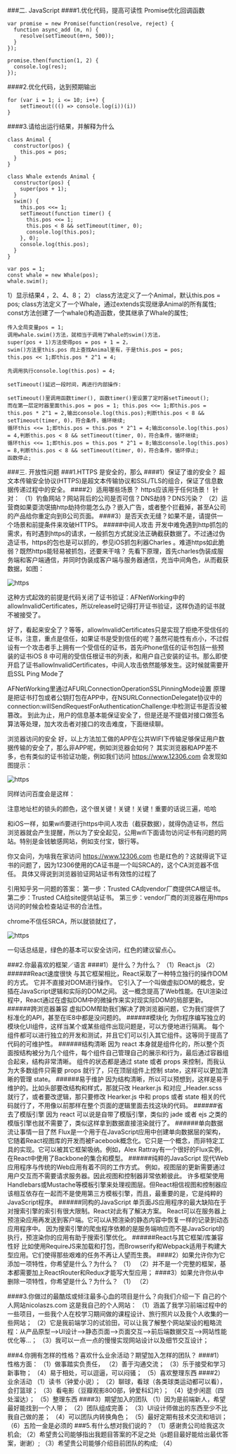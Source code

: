 ###二. JavaScript
####1.优化代码，提高可读性
Promise优化回调函数
```
var promise = new Promise(function(resolve, reject) {
  function async_add (m, n) {   
    resolve(setTimeout(m+n, 500));
  }
});

promise.then(function(1, 2) {
  console.log(res);
});
```

####2.优化代码，达到预期输出
```
for (var i = 1; i <= 10; i++) {
    setTimeout((() => console.log(i))(i))
}
```
####3.请给出运行结果，并解释为什么
```
class Animal {
  constructor(pos) {
    this.pos = pos;
  }
}

class Whale extends Animal {
  constructor(pos) {
    super(pos + 1);
  }
  swim() {
    this.pos <<= 1;
    setTimeout(function timer() {
      this.pos <<= 1;
      this.pos < 8 && setTimeout(timer, 0);
      console.log(this.pos);
    }, 0);
    console.log(this.pos);
  }
}

var pos = 1;
const whale = new Whale(pos);
whale.swim();
```

1）显示结果4 ，2、4、8；
2）
    class方法定义了一个Animal，默认this.pos = pos;
    class方法定义了一个Whale，通过extends实现继承Animal的所有属性;
    const方法创建了一个whale()构造函数，使其继承了Whale的属性;

    传入全局变量pos = 1;
    调用whale.swim()方法，就相当于调用了Whale的swim()方法，
    super(pos + 1)方法使得pos = pos + 1 = 2，
    swim()方法里this.pos 向上查找Animal里有，于是this.pos = pos;
    this.pos << 1;即this.pos * 2^1 = 4;

    先调用执行console.log(this.pos) = 4;

    setTimeout()延迟一段时间，再进行内部操作: 

    setTimeout()里调用函数timer(), 函数timer()里设置了定时器setTimeout();
    而在第一层定时器里面this.pos = pos = 1; this.pos <<= 1;即this.pos = this.pos * 2^1 = 2,输出console.log(this.pos);判断this.pos < 8 && setTimeout(timer, 0)，符合条件，循环继续;
    循环this <<= 1;即this.pos = this.pos * 2^1 = 4;输出console.log(this.pos) = 4,判断this.pos < 8 && setTimeout(timer, 0)，符合条件，循环继续;
    循环this <<= 1;即this.pos = this.pos * 2^1 = 8;输出console.log(this.pos) = 8,判断this.pos < 8 && setTimeout(timer, 0)，符合条件，循环停止;
    函数停止;
###三. 开放性问题
###1.HTTPS 是安全的，那么
####1）保证了谁的安全？
超文本传输安全协议(HTTPS)是超文本传输协议和SSL/TLS的组合，保证了信息数据传递过程中的安全。
####2）适用哪些场景？
https应该用于任何场景！
针对：
（1）钓鱼网站？网站背后的公司是否可信？DNS劫持？DNS污染？
（2）运营商如果耍流氓搞http劫持你能怎么办？嵌入广告，或者整个拦截掉，甚至A公司的产品给你重定向到B公司页面。
####3）是否天衣无缝？如果不是，请提供一个场景和前提条件来攻破HTTPS。
#####中间人攻击
开发中难免遇到http抓包的需求，有时遇到https的请求，一般抓包方式就没法正确截获数据了。不过通过伪造证书，https的包也是可以抓的，参见iOS抓包利器Charles 。难道https如此脆弱？既然https能轻易被抓包，还要来干啥？
先看下原理，首先charles伪装成服务端和客户端通信，并同时伪装成客户端与服务器通信，充当中间角色，从而截获数据，如图：

![https](https.png)

这种方式起效的前提是代码关闭了证书验证：AFNetWorking中的allowInvalidCertificates，所以release时记得打开证书验证，这样伪造的证书就不被接受了。

好了，看起来安全了？等等，allowInvalidCertificates只是实现了拒绝不受信任的证书，注意，重点是信任，如果证书是受到信任的呢？虽然可能性有点小，不过假设有一个攻击者手上拥有一个受信任的证书，首先iPhone信任的证书包括一些预装的证书iOS 8 中可用的受信任根证书的列表，和用户自己安装的证书。那么即使开启了证书allowInvalidCertificates，中间人攻击依然能够发生。这时候就需要开启SSL Ping Mode了

AFNetWorking里通过AFURLConnectionOperationSSLPinningMode设置
原理是把证书打包或者公钥打包在APP中，在NSURLConnectionDelegate协议中的connection:willSendRequestForAuthenticationChallenge:中检测证书是否没被篡改。
到此为止，用户的信息基本能保证安全了，但是还是不提倡对接口做签名算法等处理，加大攻击者对接口的攻击难度，下面继续聊。

浏览器访问的安全
好，以上方法加工做的APP在公共WIFI下传输足够保证用户数据传输的安全了，那么非APP呢，例如浏览器会如何？
其实浏览器和APP差不多，也有类似的证书验证功能，例如我们访问 https://www.12306.com
会发现如图提示：

![https](https-2.png)

同样访问百度会是这样：

注意地址栏的锁头的颜色，这个很关键！关键！关键！重要的话说三遍，哈哈

和iOS一样，如果wifi要进行https中间人攻击（截获数据），就得伪造证书，然后浏览器就会产生提醒，所以为了安全起见，公用wifi下面请勿访问证书有问题的网站。特别是金钱敏感网站，例如支付宝，银行等。

你又会问，为啥我在家访问 https://www.12306.com 也是红色的？这就得说下证书的问题了，因为12306使用的CA证书是一个叫SRCA的，这个CA浏览器不信任。
具体又得说到浏览器验证网站证书有效性的过程了

引用知乎另一问题的答案：
第一步：Trusted CA向vendor厂商提供CA根证书。
第二步：Trusted CA给site提供站证书。
第三步：vendor厂商的浏览器在用https访问的时候会检查站证书的合法性。

chrome不信任SRCA，所以就锁就红了，

![https](https-3.png)

一句话总结是，绿色的基本可以安全访问，红色的建议留点心。

###2.你最喜欢的框架／语言
####1）是什么？为什么？
（1）React.js
（2）
######React速度很快
与其它框架相比，React采取了一种特立独行的操作DOM的方式。
它并不直接对DOM进行操作。
它引入了一个叫做虚拟DOM的概念，安插在JavaScript逻辑和实际的DOM之间。
这一概念提高了Web性能。在UI渲染过程中，React通过在虚拟DOM中的微操作来实对现实际DOM的局部更新。
######跨浏览器兼容
虚拟DOM帮助我们解决了跨浏览器问题，它为我们提供了标准化的API，甚至在IE8中都是没问题的。
######模块化
为你程序编写独立的模块化UI组件，这样当某个或某些组件出现问题是，可以方便地进行隔离。
每个组件都可以进行独立的开发和测试，并且它们可以引入其它组件。这等同于提高了代码的可维护性。
######结构清晰
因为 react 本身就是组件化的，所以整个页面按结构被分为几个组件，每个组件自己管理自己的展示和行为，最后通过容器组合起来，结构非常清晰。
组件的状态都是通过 state 或者 props 来控制，而我认为大多数组件只需要 props 就行了，只在顶层组件上控制 state，这样可以更加清晰的管理 state。
######易于维护
因为结构清晰，所以可以预想到，这样是易于维护的。比如头部要改结构和样式，那就只改 Hearker.js 和对应 _Header.scss 就行了，或者要改逻辑，那只要修改 Hearker.js 中和 props 或者 state 相关的代码就行了，不用像以前那样在整个页面的逻辑里面去找这块的代码。
######省去了模版引擎
因为 react 可以说是自带了模版引擎，类似的 jade 或者 ejs 之类的模版引擎也就不需要了，类似这样拿到数据直接渲染就行了。
######单向数据流让事情一目了然
Flux是一个用于在JavaScript应用中创建单向数据层的架构，它随着React视图库的开发而被Facebook概念化。它只是一个概念，而非特定工具的实现。它可以被其它框架吸纳。例如，Alex Rattray有一个很好的Flux实例，在React中使用了Backbone的集合和模型。
######纯粹的JavaScript
现代Web应用程序与传统的Web应用有着不同的工作方式。
例如，视图层的更新需要通过用户交互而不需要请求服务器。因此视图和控制器非常依赖彼此。
许多框架使用Handlebars或Mustache等模板引擎来处理视图层。但React相信视图和控制器应该相互依存在一起而不是使用第三方模板引擎，而且，最重要的是，它是纯粹的JavaScript程序。
######同构的JavaScript
单页面JS应用程序的最大缺陷在于对搜索引擎的索引有很大限制。React对此有了解决方案。
React可以在服务器上预渲染应用再发送到客户端。它可以从预渲染的静态内容中恢复一样的记录到动态应用程序中。
因为搜索引擎的爬虫程序依赖的是服务端响应而不是JavaScript的执行，预渲染你的应用有助于搜索引擎优化。
######React与其它框架/库兼容性好
比如使用RequireJS来加载和打包，而Browserify和Webpack适用于构建大型应用。它们使得那些艰难的任务不再让人望而生畏。
####2）如果允许你为它添加一项特性，你希望是什么？为什么？
（1）
（2）并不是一个完整的框架，基本都需要加上ReactRouter和Redux才能写大型应用；
####3）如果允许你从中删除一项特性，你希望是什么？为什么？
（1）
（2）

####3.你做过的最酷炫或倾注最多心血的项目是什么？向我们介绍一下
自己的个人网站nicolaszs.com
这是我自己的个人网站：
（1）涵盖了我学习前端过程中的一些项目，一些我个人在校学习期间做的课程设计、旅行照片以及我个人收集的一些网站；
（2）它是我前端学习的试验田，可以让我了解整个网站架设的粗略流程：从产品原型——>UI设计——>静态页面——>页面交互——>前后端数据交互——>网站性能优化等...；
（3）我可以一点一点的慢慢实现网站设计以及细节交互设计；

###4.你拥有怎样的性格？喜欢什么业余活动？期望加入怎样的团队？
####1）性格方面：
（1）做事踏实负责任，
（2）善于沟通交流；
（3）乐于接受和学习新事物；
（4）易于相处，可以逗逼，可以闷骚；
（5）喜欢整理东西
####2）业余活动
（1）读书（钟爱小说）；
（2）聊球，看球（各类球类运动都可以看），会打篮球；
（3）看电影（豆瓣观影800部，钟爱科幻片）；
（4）徒步闲逛（四处溜达）；
（5）整理东西
####3）期望加入的团队
（1）因为是前端新人，希望最好能找到一个人带；
（2）团队组成完善；
（3）UI设计师做出的东西至少不比我自己做的差；
（4）可以团队内转换角色；
（5）最好定期有技术交流和培训；
（6）五险一金是必须的
###5.有什么想对我们说的？
（1）感谢贵公司给我这次机会;
（2）希望贵公司能够指出我题目答案的不足之处（js题目最好能给出最优答案，谢谢）;
（3）希望贵公司能够介绍目前团队的构成;
（4）